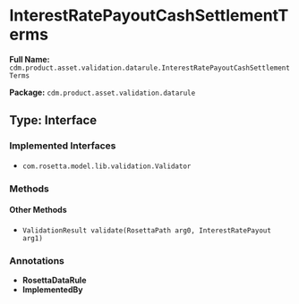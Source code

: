 # InterestRatePayoutCashSettlementTerms

**Full Name:** `cdm.product.asset.validation.datarule.InterestRatePayoutCashSettlementTerms`

**Package:** `cdm.product.asset.validation.datarule`

## Type: Interface

### Implemented Interfaces

- `com.rosetta.model.lib.validation.Validator`

### Methods

#### Other Methods

- `ValidationResult validate(RosettaPath arg0, InterestRatePayout arg1)`

### Annotations

- **RosettaDataRule**
- **ImplementedBy**

